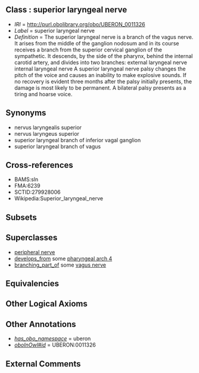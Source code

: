 
## Class : superior laryngeal nerve

 * *IRI* = http://purl.obolibrary.org/obo/UBERON_0011326
 * *Label* = superior laryngeal nerve
 * *Definition* = The superior laryngeal nerve is a branch of the vagus nerve. It arises from the middle of the ganglion nodosum and in its course receives a branch from the superior cervical ganglion of the sympathetic. It descends, by the side of the pharynx, behind the internal carotid artery, and divides into two branches: external laryngeal nerve internal laryngeal nerve A superior laryngeal nerve palsy changes the pitch of the voice and causes an inability to make explosive sounds. If no recovery is evident three months after the palsy initially presents, the damage is most likely to be permanent. A bilateral palsy presents as a tiring and hoarse voice.

## Synonyms

 * nervus laryngealis superior
 * nervus laryngeus superior
 * superior laryngeal branch of inferior vagal ganglion
 * superior laryngeal branch of vagus

## Cross-references

 * BAMS:sln
 * FMA:6239
 * SCTID:279928006
 * Wikipedia:Superior_laryngeal_nerve

## Subsets


## Superclasses

 * [peripheral nerve](../../UBERON/03/UBERON_0002003.md)
 * [develops_from](../../RO/02/RO_0002202.md) some [pharyngeal arch 4](../../UBERON/15/UBERON_0003115.md)
 * [branching_part_of](../../RO/80/RO_0002380.md) some [vagus nerve](../../UBERON/59/UBERON_0001759.md)

## Equivalencies


## Other Logical Axioms


## Other Annotations

 * *[has_obo_namespace](../../ce/oboInOwl#hasOBONamespace.md)* = uberon
 * *[oboInOwl#id](../../id/oboInOwl#id.md)* = UBERON:0011326

## External Comments

